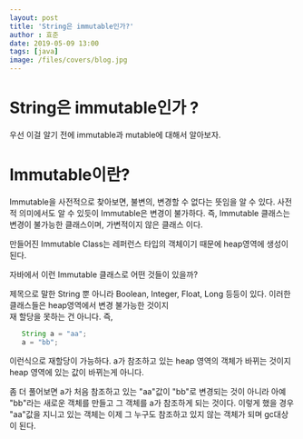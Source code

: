 ```yaml
---
layout: post
title: 'String은 immutable인가?'
author : 효준
date: 2019-05-09 13:00
tags: [java]
image: /files/covers/blog.jpg
---
```


# String은 immutable인가 ?

우선 이걸 알기 전에 immutable과 mutable에 대해서 알아보자.

# Immutable이란?

Immutable을 사전적으로 찾아보면, 불변의, 변경할 수 없다는 뜻임을 알 수 있다.
사전적 의미에서도 알 수 있듯이 Immutable은 변경이 불가하다. 즉, Immutable 클래스는 변경이 불가능한 클래스이며, 가변적이지 않은 클래스 이다.

만들어진 Immutable Class는 레퍼런스 타입의 객체이기 때문에 heap영역에 생성이 된다.<br>

자바에서 이런 Immutable 클래스로 어떤 것들이 있을까?

제목으로 말한 String 뿐 아니라 Boolean, Integer, Float, Long 등등이 있다. 이러한 클래스들은 heap영역에서 변경 불가능한 것이지<br>
재 할당을 못하는 건 아니다. 즉, 

``` java
   String a = "aa";
   a = "bb";
```

이런식으로 재할당이 가능하다. a가 참조하고 있는 heap 영역의 객체가 바뀌는 것이지 heap 영역에 있는 값이 바뀌는게 아니다.

좀 더 풀어보면 a가 처음 참조하고 있는 "aa"값이 "bb"로 변경되는 것이 아니라 아예 "bb"라는 새로운 객체를 만들고 그 객체를 a가 참조하게 되는 것이다.
이렇게 했을 경우 "aa"값을 지니고 있는 객체는 이제 그 누구도 참조하고 있지 않는 객체가 되며 gc대상이 된다.